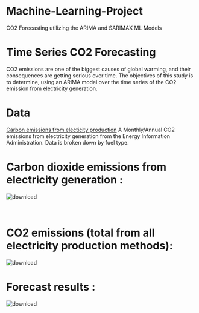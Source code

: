 # Machine-Learning-Project
CO2 Forecasting utilizing the ARIMA and SARIMAX ML Models

# Time Series CO2 Forecasting
CO2 emissions are one of the biggest causes of global warming, and their consequences are getting serious over time. The objectives of this study is to determine, using an ARIMA model over the time series of the CO2 emission from electricity generation.
 
# Data
[Carbon emissions from electicity production](https://www.kaggle.com/txtrouble/carbon-emissions) A Monthly/Annual CO2 emissions from electricity generation from the Energy Information Administration. Data is broken down by fuel type.

# Carbon dioxide emissions from electricity generation :
![download](https://github.com/user-attachments/assets/74e7b42e-bb5b-4d10-9b24-37dd83870ec4)

<br/>

# CO2 emissions (total from all electricity production methods):
![download](https://github.com/user-attachments/assets/9a02221a-79fd-420b-8e02-32e3dec92b67)
<br/>

# Forecast results :
![download](https://github.com/user-attachments/assets/60282a44-88c0-456d-a6df-6656fd16ba79)
<br/>
